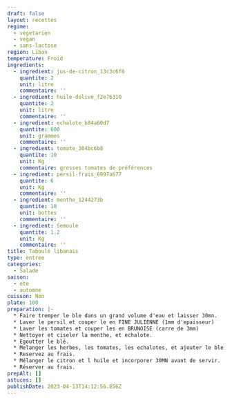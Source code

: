 ```yaml
---
draft: false
layout: recettes
regime:
  - vegetarien
  - vegan
  - sans-lactose
region: Liban
temperature: Froid
ingredients:
  - ingredient: jus-de-citron_13c3c6f6
    quantite: 2
    unit: litre
    commentaire: ''
  - ingredient: huile-dolive_f2e76310
    quantite: 2
    unit: litre
    commentaire: ''
  - ingredient: echalote_b84a60d7
    quantite: 600
    unit: grammes
    commentaire: ''
  - ingredient: tomate_304bc6b8
    quantite: 10
    unit: Kg
    commentaire: grosses tomates de préférences
  - ingredient: persil-frais_6997a677
    quantite: 6
    unit: Kg
    commentaire: ''
  - ingredient: menthe_1244273b
    quantite: 10
    unit: bottes
    commentaire: ''
  - ingredient: Semoule
    quantite: 1.2
    unit: Kg
    commentaire: ''
title: Taboulé libanais
type: entree
categories:
  - Salade
saison:
  - ete
  - automne
cuisson: Non
plate: 100
preparation: |-
  * Faire tremper le ble dans un grand volume d'eau et laisser 30mn. 
  * Laver le persil et couper le en FINE JULIENNE (1mm d'epaisseur)
  * Laver les tomates et couper les en BRUNOISE (carre de 3mm)
  * Nettoyer et ciseler la menthe, et echalote.
  * Egoutter le blé.
  * Melanger les herbes, les tomates, les echalotes, et ajouter le ble. 
  * Reservez au frais. 
  * Mélanger le citron et l huile et incorporer 30MN avant de servir.
  * Réserver au frais.
prepAlt: []
astuces: []
publishDate: 2023-04-13T14:12:56.856Z
---
```

